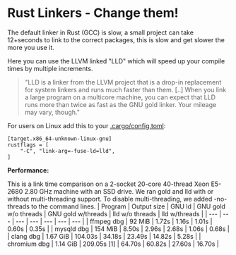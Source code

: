 # Rust Linkers - Change them! 

The default linker in Rust (GCC) is slow, a small project can take 12+seconds to link to the correct packages, this is slow and get slower the more you use it. 

Here you can use the LLVM linked "LLD" which will speed up your compile times by multiple increments.

> "LLD is a linker from the LLVM project that is a drop-in replacement for system linkers and runs much faster than them. [..] When you link a large program on a multicore machine, you can expect that LLD runs more than twice as fast as the GNU gold linker. Your mileage may vary, though."

For users on Linux add this to your [.cargo/config.toml](https://doc.rust-lang.org/cargo/reference/config.html):
```
[target.x86_64-unknown-linux-gnu]
rustflags = [
    "-C", "link-arg=-fuse-ld=lld",
]
```

**Performance:**

This is a link time comparison on a 2-socket 20-core 40-thread Xeon E5-2680 2.80 GHz machine with an SSD drive. We ran gold and lld with or without multi-threading support. To disable multi-threading, we added -no-threads to the command lines.
| Program | Output size | GNU ld | GNU gold w/o threads | GNU gold w/threads | lld w/o threads | lld w/threads |
| --- | --- | --- | --- | --- | --- | --- |
| ffmpeg dbg | 92 MiB | 1.72s | 1.16s | 1.01s | 0.60s | 0.35s |
| mysqld dbg | 154 MiB | 8.50s | 2.96s | 2.68s | 1.06s | 0.68s |
| clang dbg | 1.67 GiB | 104.03s | 34.18s | 23.49s | 14.82s | 5.28s |
| chromium dbg | 1.14 GiB | 209.05s [1] | 64.70s | 60.82s | 27.60s | 16.70s |

